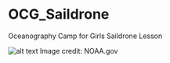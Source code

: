 # OCG_Saildrone
Oceanography Camp for Girls Saildrone Lesson

![alt text](https://raw.githubusercontent.com/vtamsitt/OCG_Saildrone/datalinks/SD_1020_A_6.jpeg)
Image credit: NOAA.gov
